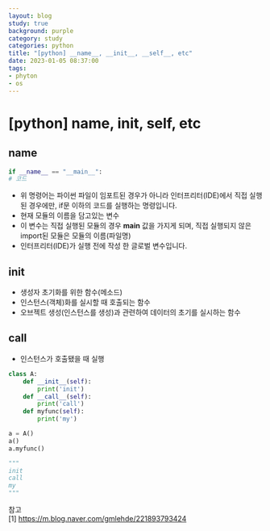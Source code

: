 ```yaml
---
layout: blog
study: true
background: purple
category: study
categories: python
title: "[python] __name__, __init__, __self__, etc"
date: 2023-01-05 08:37:00
tags:
- phyton
- os
---
```

# [python] __name__, __init__, __self__, etc
 
 ## __name__

 ```python
if __name__ == "__main__":
# 코드    
 ```

- 위 명령어는 파이썬 파일이 임포트된 경우가 아니라 인터프리터(IDE)에서 직접 실행된 경우에만, if문 이하의 코드를 실행하는 명령입니다. 
- 현재 모듈의 이름을 담고있는 변수
- 이 변수는 직접 실행된 모듈의 경우 __main__ 값을 가지게 되며, 직접 실행되지 않은 import된 모듈은 모듈의 이름(파일명)
- 인터프리터(IDE)가 실행 전에 작성 한 글로벌 변수입니다.

## __init__

- 생성자 초기화를 위한 함수(메소드)
- 인스턴스(객체)화를 실시할 때 호출되는 함수
- 오브젝트 생성(인스턴스를 생성)과 관련하여 데이터의 초기를 실시하는 함수

## __call__
- 인스턴스가 호출됐을 때 실행
```python
class A:
    def __init__(self):
        print('init')
    def __call__(self):
        print('call')
    def myfunc(self):
        print('my')

a = A()
a()
a.myfunc()

"""
init
call
my
"""
```




참고  
[1] https://m.blog.naver.com/gmlehde/221893793424
